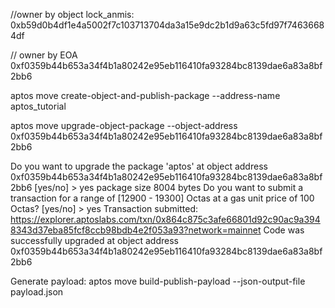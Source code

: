 //owner by object
lock_anmis: 0xb59d0b4df1e4a5002f7c103713704da3a15e9dc2b1d9a63c5fd97f74636684df

// owner by EOA 
0xf0359b44b653a34f4b1a80242e95eb116410fa93284bc8139dae6a83a8bf2bb6 

aptos move create-object-and-publish-package --address-name aptos_tutorial 

aptos move upgrade-object-package --object-address 0xf0359b44b653a34f4b1a80242e95eb116410fa93284bc8139dae6a83a8bf2bb6


Do you want to upgrade the package 'aptos' at object address 0xf0359b44b653a34f4b1a80242e95eb116410fa93284bc8139dae6a83a8bf2bb6 [yes/no] >
yes
package size 8004 bytes
Do you want to submit a transaction for a range of [12900 - 19300] Octas at a gas unit price of 100 Octas? [yes/no] >
yes
Transaction submitted: https://explorer.aptoslabs.com/txn/0x864c875c3afe66801d92c90ac9a3948343d37eba85fcf8ccb98bdb4e2f053a93?network=mainnet
Code was successfully upgraded at object address 0xf0359b44b653a34f4b1a80242e95eb116410fa93284bc8139dae6a83a8bf2bb6

Generate payload: 
aptos move build-publish-payload --json-output-file payload.json

